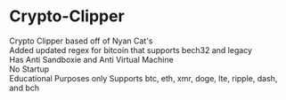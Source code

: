 # Crypto-Clipper

Crypto Clipper based off of Nyan Cat's\
Added updated regex for bitcoin that supports bech32 and legacy \
Has Anti Sandboxie and Anti Virtual Machine \
No Startup \
Educational Purposes only 
Supports btc, eth, xmr, doge, lte, ripple, dash, and bch
